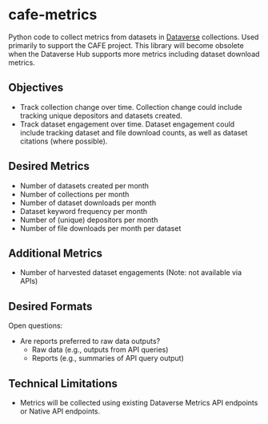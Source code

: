 # cafe-metrics
Python code to collect metrics from datasets in [Dataverse](https://dataverse.org/) collections. Used primarily to support the CAFE project.
This library will become obsolete when the Dataverse Hub supports more metrics including dataset download metrics. 

## Objectives
- Track collection change over time. Collection change could include tracking unique depositors and datasets created. 
- Track dataset engagement over time. Dataset engagement could include tracking dataset and file download counts, as well as dataset citations (where possible). 

## Desired Metrics
- Number of datasets created per month
- Number of collections per month
- Number of dataset downloads per month
- Dataset keyword frequency per month
- Number of (unique) depositors per month
- Number of file downloads per month per dataset

## Additional Metrics
- Number of harvested dataset engagements (Note: not available via APIs)

## Desired Formats
Open questions:
- Are reports preferred to raw data outputs?
    - Raw data (e.g., outputs from API queries)
    - Reports (e.g., summaries of API query output)
## Technical Limitations
- Metrics will be collected using existing Dataverse Metrics API endpoints or Native API endpoints.
